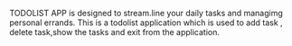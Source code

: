 TODOLIST APP is designed to stream.line your daily tasks and managimg personal errands. This is a todolist application which is used to add task , delete task,show the tasks and exit from the application.
